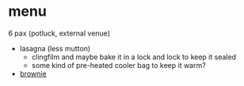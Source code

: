 # menu

6 pax (potluck, external venue)

* lasagna (less mutton)
    * clingfilm and maybe bake it in a lock and lock to keep it sealed
    * some kind of pre-heated cooler bag to keep it warm?
* [brownie](../recipes/confectionery/lazy-brownies.md)
